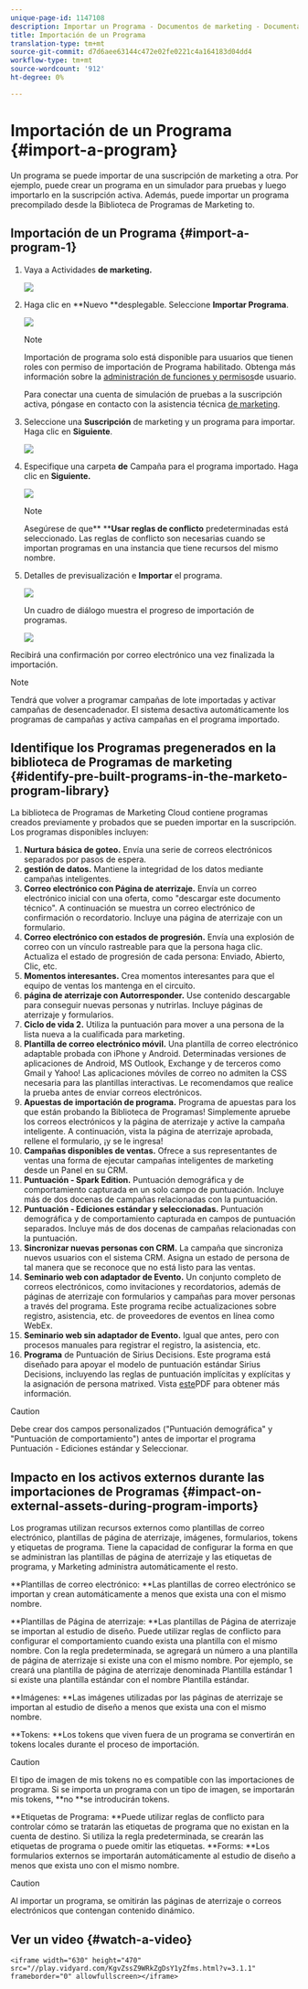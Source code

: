 ```yaml
---
unique-page-id: 1147108
description: Importar un Programa - Documentos de marketing - Documentación del producto
title: Importación de un Programa
translation-type: tm+mt
source-git-commit: d7d6aee63144c472e02fe0221c4a164183d04dd4
workflow-type: tm+mt
source-wordcount: '912'
ht-degree: 0%

---
```



# Importación de un Programa {#import-a-program}

Un programa se puede importar de una suscripción de marketing a otra. Por ejemplo, puede crear un programa en un simulador para pruebas y luego importarlo en la suscripción activa. Además, puede importar un programa precompilado desde la Biblioteca de Programas de Marketing to.

## Importación de un Programa {#import-a-program-1}

1. Vaya a Actividades **de marketing.**

   ![](assets/ma.png)

1. Haga clic en **Nuevo **desplegable. Seleccione **Importar Programa**.

   ![](assets/image2014-9-17-12-3a15-3a4.png)

   >[!NOTE]
   >
   >Importación de programa solo está disponible para usuarios que tienen roles con permiso de importación de Programa habilitado. Obtenga más información sobre la [administración de funciones y permisos](../../../../product-docs/administration/users-and-roles/managing-user-roles-and-permissions.md)de usuario.
   >
   >
   >Para conectar una cuenta de simulación de pruebas a la suscripción activa, póngase en contacto con la asistencia técnica [de marketing](http://www.marketo.com/services/support/).

1. Seleccione una **Suscripción** de marketing y un programa para importar. Haga clic en **Siguiente**.

   ![](assets/image2014-9-17-12-3a20-3a13.png)

1. Especifique una carpeta **de** Campaña para el programa importado. Haga clic en **Siguiente.**

   ![](assets/image2014-9-17-12-3a20-3a44.png)

   >[!NOTE]
   >
   >Asegúrese de que** ****Usar reglas de conflicto** predeterminadas está seleccionado. Las reglas de conflicto son necesarias cuando se importan programas en una instancia que tiene recursos del mismo nombre.

1. Detalles de previsualización e **Importar** el programa.

   ![](assets/image2014-9-17-12-3a21-3a36.png)

   Un cuadro de diálogo muestra el progreso de importación de programas.

   ![](assets/image2014-9-17-12-3a21-3a51.png)

Recibirá una confirmación por correo electrónico una vez finalizada la importación.

>[!NOTE]
>
>Tendrá que volver a programar campañas de lote importadas y activar campañas de desencadenador. El sistema desactiva automáticamente los programas de campañas y activa campañas en el programa importado.

## Identifique los Programas pregenerados en la biblioteca de Programas de marketing {#identify-pre-built-programs-in-the-marketo-program-library}

La biblioteca de Programas de Marketing Cloud contiene programas creados previamente y probados que se pueden importar en la suscripción. Los programas disponibles incluyen:

1. **Nurtura básica de goteo.** Envía una serie de correos electrónicos separados por pasos de espera.
1. **gestión de datos.** Mantiene la integridad de los datos mediante campañas inteligentes.
1. **Correo electrónico con Página de aterrizaje.** Envía un correo electrónico inicial con una oferta, como &quot;descargar este documento técnico&quot;. A continuación se muestra un correo electrónico de confirmación o recordatorio. Incluye una página de aterrizaje con un formulario.
1. **Correo electrónico con estados de progresión.** Envía una explosión de correo con un vínculo rastreable para que la persona haga clic. Actualiza el estado de progresión de cada persona: Enviado, Abierto, Clic, etc.
1. **Momentos interesantes.** Crea momentos interesantes para que el equipo de ventas los mantenga en el circuito.
1. **página de aterrizaje con Autorresponder.** Use contenido descargable para conseguir nuevas personas y nutrirlas. Incluye páginas de aterrizaje y formularios.
1. **Ciclo de vida 2.** Utiliza la puntuación para mover a una persona de la lista nueva a la cualificada para marketing.
1. **Plantilla de correo electrónico móvil.** Una plantilla de correo electrónico adaptable probada con iPhone y Android. Determinadas versiones de aplicaciones de Android, MS Outlook, Exchange y de terceros como Gmail y Yahoo! Las aplicaciones móviles de correo no admiten la CSS necesaria para las plantillas interactivas. Le recomendamos que realice la prueba antes de enviar correos electrónicos.
1. **Apuestas de importación de programa.** Programa de apuestas para los que están probando la Biblioteca de Programas! Simplemente apruebe los correos electrónicos y la página de aterrizaje y active la campaña inteligente. A continuación, vista la página de aterrizaje aprobada, rellene el formulario, ¡y se le ingresa!
1. **Campañas disponibles de ventas.** Ofrece a sus representantes de ventas una forma de ejecutar campañas inteligentes de marketing desde un Panel en su CRM.
1. **Puntuación - Spark Edition.** Puntuación demográfica y de comportamiento capturada en un solo campo de puntuación. Incluye más de dos docenas de campañas relacionadas con la puntuación.
1. **Puntuación - Ediciones estándar y seleccionadas.** Puntuación demográfica y de comportamiento capturada en campos de puntuación separados. Incluye más de dos docenas de campañas relacionadas con la puntuación.
1. **Sincronizar nuevas personas con CRM.** La campaña que sincroniza nuevos usuarios con el sistema CRM. Asigna un estado de persona de tal manera que se reconoce que no está listo para las ventas.
1. **Seminario web con adaptador de Evento.** Un conjunto completo de correos electrónicos, como invitaciones y recordatorios, además de páginas de aterrizaje con formularios y campañas para mover personas a través del programa. Este programa recibe actualizaciones sobre registro, asistencia, etc. de proveedores de eventos en línea como WebEx.
1. **Seminario web sin adaptador de Evento.** Igual que antes, pero con procesos manuales para registrar el registro, la asistencia, etc.
1. **Programa** de Puntuación de Sirius Decisions. Este programa está diseñado para apoyar el modelo de puntuación estándar Sirius Decisions, incluyendo las reglas de puntuación implícitas y explícitas y la asignación de persona matrixed. Vista [este](http://docs.marketo.com/display/docs/assets/sirius-decisions-scoring-program-overview.pdf)PDF para obtener más información.

>[!CAUTION]
>
>Debe crear dos campos personalizados (&quot;Puntuación demográfica&quot; y &quot;Puntuación de comportamiento&quot;) antes de importar el programa Puntuación - Ediciones estándar y Seleccionar.

## Impacto en los activos externos durante las importaciones de Programas {#impact-on-external-assets-during-program-imports}

Los programas utilizan recursos externos como plantillas de correo electrónico, plantillas de página de aterrizaje, imágenes, formularios, tokens y etiquetas de programa. Tiene la capacidad de configurar la forma en que se administran las plantillas de página de aterrizaje y las etiquetas de programa, y Marketing administra automáticamente el resto.

**Plantillas de correo electrónico: **Las plantillas de correo electrónico se importan y crean automáticamente a menos que exista una con el mismo nombre.

**Plantillas de Página de aterrizaje: **Las plantillas de Página de aterrizaje se importan al estudio de diseño. Puede utilizar reglas de conflicto para configurar el comportamiento cuando exista una plantilla con el mismo nombre. Con la regla predeterminada, se agregará un número a una plantilla de página de aterrizaje si existe una con el mismo nombre. Por ejemplo, se creará una plantilla de página de aterrizaje denominada Plantilla estándar 1 si existe una plantilla estándar con el nombre Plantilla estándar.

**Imágenes: **Las imágenes utilizadas por las páginas de aterrizaje se importan al estudio de diseño a menos que exista una con el mismo nombre.

**Tokens: **Los tokens que viven fuera de un programa se convertirán en tokens locales durante el proceso de importación.

>[!CAUTION]
>
>El tipo de imagen de mis tokens no es compatible con las importaciones de programa. Si se importa un programa con un tipo de imagen, se importarán mis tokens, **no **se introducirán tokens.

**Etiquetas de Programa: **Puede utilizar reglas de conflicto para controlar cómo se tratarán las etiquetas de programa que no existan en la cuenta de destino. Si utiliza la regla predeterminada, se crearán las etiquetas de programa o puede omitir las etiquetas.  **Forms: **Los formularios externos se importarán automáticamente al estudio de diseño a menos que exista uno con el mismo nombre.

>[!CAUTION]
>
>Al importar un programa, se omitirán las páginas de aterrizaje o correos electrónicos que contengan contenido [](http://docs.marketo.com/x/yRAt) dinámico.

## Ver un video {#watch-a-video}

`<iframe width="630" height="470" src="//play.vidyard.com/KgvZssZ9WRkZgDsY1yZfms.html?v=3.1.1" frameborder="0" allowfullscreen></iframe>`